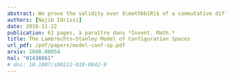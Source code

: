 ```yaml
---
abstract: We prove the validity over $\mathbb{R}$ of a commutative differential graded algebra model of configuration spaces for simply connected closed smooth manifolds, answering a conjecture of Lambrechts--Stanley. We get as a result that the real homotopy type of such configuration spaces only depends on the real homotopy type of the manifold. We moreover prove, if the dimension of the manifold is at least $4$, that our model is compatible with the action of the Fulton--MacPherson operad (weakly equivalent to the little disks operad) when the manifold is framed. We use this more precise result to get a complex computing factorization homology of framed manifolds. Our proofs use the same ideas as Kontsevich's proof of the formality of the little disks operads.
authors: [Najib Idrissi]
date: 2018-11-22
publication: 61 pages, à paraître dans *Invent. Math.*
title: The Lambrechts–Stanley Model of Configuration Spaces
url_pdf: /pdf/papers/model-conf-sp.pdf
arxiv: 1608.08054
hal: "01438861"
# doi: 10.1007/s00222-018-0842-9
---
```

